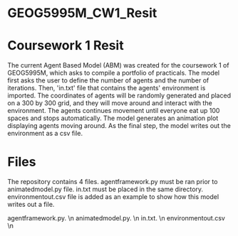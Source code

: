 # GEOG5995M_CW1_Resit
# Coursework 1 Resit 

The current Agent Based Model (ABM) was created for the coursework 1 of GEOG5995M, which asks to compile a portfolio of practicals. The model first asks the user to define the number of agents and the number of iterations. Then, 'in.txt' file that contains the agents' environment is imported. The coordinates of agents will be randomly generated and placed on a 300 by 300 grid, and they will move around and interact with the environment. The agents continues movement until everyone eat up 100 spaces and stops automatically. The model generates an animation plot displaying agents moving around. As the final step, the model writes out the environment as a csv file. 

# Files 

The repository contains 4 files. agentframework.py must be ran prior to animatedmodel.py file. in.txt must be placed in the same directory. environmentout.csv file is added as an example to show how this model writes out a file. 

agentframework.py. \n
animatedmodel.py. \n
in.txt. \n
environmentout.csv  \n



